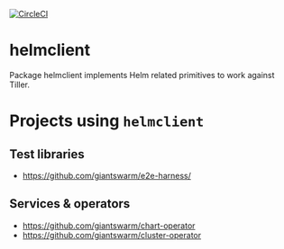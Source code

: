 [![CircleCI](https://circleci.com/gh/giantswarm/helmclient.svg?&style=shield&circle-token=158ee287ed79ce51d7cf6fcc04637c5a82428036)](https://circleci.com/gh/giantswarm/helmclient)

# helmclient
Package helmclient implements Helm related primitives to work against Tiller.

# Projects using `helmclient`

## Test libraries

- https://github.com/giantswarm/e2e-harness/

## Services & operators

- https://github.com/giantswarm/chart-operator
- https://github.com/giantswarm/cluster-operator
